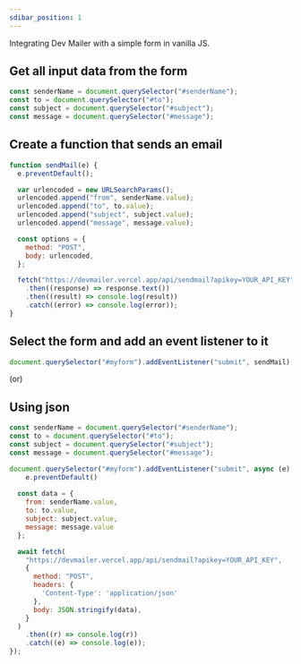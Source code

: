 ```yaml
---
sdibar_position: 1
---
```


Integrating Dev Mailer with a simple form in vanilla JS.

## Get all input data from the form

```javascript
const senderName = document.querySelector("#senderName");
const to = document.querySelector("#to");
const subject = document.querySelector("#subject");
const message = document.querySelector("#message");
```

## Create a function that sends an email

```javascript
function sendMail(e) {
  e.preventDefault();

  var urlencoded = new URLSearchParams();
  urlencoded.append("from", senderName.value);
  urlencoded.append("to", to.value);
  urlencoded.append("subject", subject.value);
  urlencoded.append("message", message.value);

  const options = {
    method: "POST",
    body: urlencoded,
  };

  fetch("https://devmailer.vercel.app/api/sendmail?apikey=YOUR_API_KEY", options)
    .then((response) => response.text())
    .then((result) => console.log(result))
    .catch((error) => console.log(error));
}
```

## Select the form and add an event listener to it

```javascript
document.querySelector("#myform").addEventListener("submit", sendMail);
```

(or)

## Using json

```javascript
const senderName = document.querySelector("#senderName");
const to = document.querySelector("#to");
const subject = document.querySelector("#subject");
const message = document.querySelector("#message");

document.querySelector("#myform").addEventListener("submit", async (e) => {
    e.preventDefault()
    
  const data = {
    from: senderName.value,
    to: to.value,
    subject: subject.value,
    message: message.value
  };

  await fetch(
    "https://devmailer.vercel.app/api/sendmail?apikey=YOUR_API_KEY",
    {
      method: "POST",
      headers: {
        'Content-Type': 'application/json'
      },
      body: JSON.stringify(data),
    }
  )
    .then((r) => console.log(r))
    .catch((e) => console.log(e));
});

```
